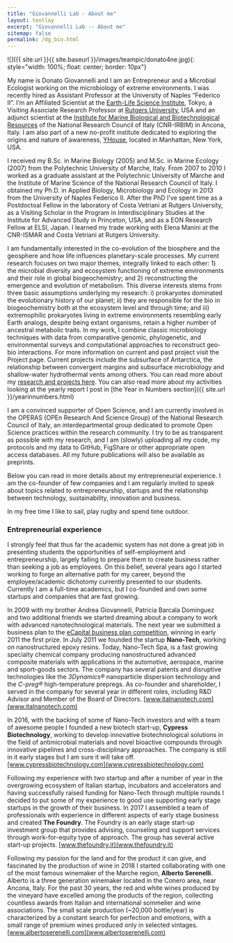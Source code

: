 ```yaml
---
title: "Giovannelli Lab - About me"
layout: textlay
excerpt: "Giovannelli Lab -- About me"
sitemap: false
permalink: /dg_bio.html
---
```


![]({{ site.url }}{{ site.baseurl }}/images/teampic/donato4ne.jpg){: style="width: 100%; float: center; border: 10px"}

My name is Donato Giovannelli and I am an Entrepreneur and a Microbial Ecologist working on the microbiology of extreme environments. I was recently hired as Assistant Professor at the University of Naples “Federico II”. I’m an Affiliated Scientist at the [Earth-Life Science Institute](www.elsi.jp), Tokyo, a Visiting Associate Research Professor at [Rutgers University](www.rutgers.edu), USA and an adjunct scientist at the [Institute for Marine Biological and Biotechnological Resources](https://www.cnr.it/it/istituto/122/istituto-per-le-risorse-biologiche-e-le-biotecnologie-marine-irbim) of the National Research Council of Italy (CNR-IRBIM) in Ancona, Italy. I am also part of a new no-profit institute dedicated to exploring the origins and nature of awareness, [YHouse](www.yhousenyc.org), located in Manhattan, New York, USA.

I received my B.Sc. in Marine Biology (2005) and M.Sc. in Marine Ecology (2007) from the Polytechnic University of Marche, Italy. From 2007 to 2010 I worked as a graduate assistant at the Polytechnic University of Marche and the Institute of Marine Science of the National Research Council of Italy. I obtained my Ph.D. in Applied Biology, Microbiology and Ecology in 2013 from the University of Naples Federico II. After the PhD I’ve spent time as a Postdoctoal Fellow in the laboratory of Costa Vetriani at Rutgers University, as a Visiting Scholar in the Program in Interdisciplinary Studies at the Institute for Advanced Study in Princeton, USA, and as a EON Research Fellow at ELSI, Japan. I learned my trade working with Elena Manini at the CNR-ISMAR and Costa Vetriani at Rutgers University.

I am fundamentally interested in the co-evolution of the biosphere and the geosphere and how life influences planetary-scale processes. My current research focuses on two major themes, integrally linked to each other: 1) the microbial diversity and ecosystem functioning of extreme environments and their role in global biogeochemistry; and 2) reconstructing the emergence and evolution of metabolism. This diverse interests stems from three basic assumptions underlying my research: i) prokaryotes dominated the evolutionary history of our planet; ii) they are responsible for the bio in biogeochemistry both at the ecosystem level and through time; and iii) extremophilic prokaryotes living in extreme environments resembling early Earth analogs, despite being extant organisms, retain a higher number of ancestral metabolic traits. In my work, I combine classic microbiology techniques with data from comparative genomic, phylogenetic, and environmental surveys and computational approaches to reconstruct geo-bio interactions. For more information on current and past project visit the Project page. Current projects include the subsurface of Antarctica, the relationship between convergent margins and subsurface microbiology and shallow-water hydrothermal vents among others. You can read more about my [research and projects here](research). You can also read more about my activities looking at the yearly report I post in [the Year in Numbers section]({{ site.url }}/yearinnumbers.html)

I am a convinced supporter of Open Science, and I am currently involved in the OPERAS (OPEn Research And Science Group) of the National Research Council of Italy, an interdepartmental group dedicated to promote Open Science practices within the research community. I try to be as transparent as possible with my research, and I am (slowly) uploading all my code, my protocols and my data to GitHub, FigShare or other appropriate open access databases. All my future publications will also be available as preprints.

Below you can read in more details about my entrepreneurial experience. I am the co-founder of few companies and I am regularly invited to speak about topics related to entrepreneurship, startups and the relationship between technology, sustainability, innovation and business.

In my free time I like to sail, play rugby and spend time outdoor.

### Entrepreneurial experience

I strongly feel that thus far the academic system has not done a great job in presenting students the opportunities of self-employment and entrepreneurship, largely failing to prepare them to create business rather than seeking a job as employees. On this belief, several years ago I started working to forge an alternative path for my career, beyond the employee/academic dichotomy currently presented to our students. Currently I am a full-time academics, but I co-founded and own some startups and companies that are fast growing.

In 2009 with my brother Andrea Giovannelli, Patricia Barcala Dominguez and two additional friends we started dreaming about a company to work with advanced nanotechnological materials. The next year we submitted a business plan to the [eCapital business plan competition](www.ecapital.it), winning in early 2011 the first prize. In July 2011 we founded the startup **Nano-Tech**, working on nanostructured epoxy resins. Today, Nano-Tech Spa, is a fast growing specialty chemical company producing nanostructured advanced composite materials with applications in the automotive, aerospace, marine and sport-goods sectors. The company has several patents and disruptive technologies like the _3Dynamics®_  nanoparticle dispersion technology and the _C-preg®_  high-temperature prepregs. As co-founder and shareholder, I served in the company for several year in different roles, including R&D Advisor and Member of the Board of Directors. [www.italnanotech.com](www.italnanotech.com)

In 2016, with the backing of some of Nano-Tech investors and with a team of awesome people I founded a new biotech start-up, **Cypress Biotechnology**, working to develop innovative biotechnological solutions in the field of antimicrobial materials and novel bioactive compounds through innovative pipelines and cross-disciplinary approaches. The company is still in it early stages but I am sure it will take off. [www.cypressbiotechnology.com](www.cypressbiotechnology.com)

Following my experience with two startup and after a number of year in the overgrowing ecosystem of Italian startup, incubators and accelerators and having successfully raised funding for Nano-Tech through multiple rounds I decided to put some of my experience to good use supporting early stage startups in the growth of their business. In 2017 I assembled a team of professionals with experience in different aspects of early stage business and created **The Foundry**. The Foundry is an early stage start-up investment group that provides advising, counseling and support services through work-for-equity type of approach. The group has several active start-up projects. [www.thefoundry.it](www.thefoundry.it)

Following my passion for the land and for the product it can give, and fascinated by the production of wine in 2018 I started collaborating with one of the most famous winemaker of the Marche region, **Alberto Serenelli**. Alberto is a three generation winemaker located in the Conero area, near Ancona, Italy. For the past 30 years, the red and white wines produced by the vineyard have excelled among the products of the region, collecting countless awards from Italian and international sommelier and wine associations. The small scale production (~20,000 bottle/year) is characterized by a constant search for perfection and emotions, with a small range of premium wines produced only in selected vintages. [www.albertoserenelli.com](www.albertoserenelli.com)
